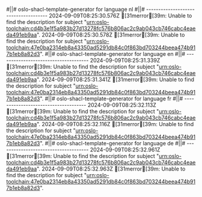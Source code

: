 #||# oslo-shacl-template-generator for language nl
#||# -------------------------------------
2024-09-09T08:25:30.576Z [31merror[39m: Unable to find the description for subject "[urn:oslo-toolchain:cd4b3e1f5a983b27d13278fc576b806ac2c9ab043cb746cabc4eaeda491eb9aa](/tmp/workspace/report4/doc/applicatieprofiel/kindfiche/ontwerpstandaard/2024-06-03/all-kindfiche-ap.jsonld#L3276)".
2024-09-09T08:25:30.578Z [31merror[39m: Unable to find the description for subject "[urn:oslo-toolchain:47e0ba2314eb8a43350ad5291db84c0f863bd703244beea474b917b1eb8a82d3](/tmp/workspace/report4/doc/applicatieprofiel/kindfiche/ontwerpstandaard/2024-06-03/all-kindfiche-ap.jsonld#L3425)".
#||# oslo-shacl-template-generator for language en
#||# -------------------------------------
2024-09-09T08:25:31.339Z [31merror[39m: Unable to find the description for subject "[urn:oslo-toolchain:cd4b3e1f5a983b27d13278fc576b806ac2c9ab043cb746cabc4eaeda491eb9aa](/tmp/workspace/report4/doc/applicatieprofiel/kindfiche/ontwerpstandaard/2024-06-03/all-kindfiche-ap.jsonld#L3276)".
2024-09-09T08:25:31.341Z [31merror[39m: Unable to find the description for subject "[urn:oslo-toolchain:47e0ba2314eb8a43350ad5291db84c0f863bd703244beea474b917b1eb8a82d3](/tmp/workspace/report4/doc/applicatieprofiel/kindfiche/ontwerpstandaard/2024-06-03/all-kindfiche-ap.jsonld#L3425)".
#||# oslo-shacl-template-generator for language fr
#||# -------------------------------------
2024-09-09T08:25:32.113Z [31merror[39m: Unable to find the description for subject "[urn:oslo-toolchain:cd4b3e1f5a983b27d13278fc576b806ac2c9ab043cb746cabc4eaeda491eb9aa](/tmp/workspace/report4/doc/applicatieprofiel/kindfiche/ontwerpstandaard/2024-06-03/all-kindfiche-ap.jsonld#L3276)".
2024-09-09T08:25:32.116Z [31merror[39m: Unable to find the description for subject "[urn:oslo-toolchain:47e0ba2314eb8a43350ad5291db84c0f863bd703244beea474b917b1eb8a82d3](/tmp/workspace/report4/doc/applicatieprofiel/kindfiche/ontwerpstandaard/2024-06-03/all-kindfiche-ap.jsonld#L3425)".
#||# oslo-shacl-template-generator for language de
#||# -------------------------------------
2024-09-09T08:25:32.961Z [31merror[39m: Unable to find the description for subject "[urn:oslo-toolchain:cd4b3e1f5a983b27d13278fc576b806ac2c9ab043cb746cabc4eaeda491eb9aa](/tmp/workspace/report4/doc/applicatieprofiel/kindfiche/ontwerpstandaard/2024-06-03/all-kindfiche-ap.jsonld#L3276)".
2024-09-09T08:25:32.963Z [31merror[39m: Unable to find the description for subject "[urn:oslo-toolchain:47e0ba2314eb8a43350ad5291db84c0f863bd703244beea474b917b1eb8a82d3](/tmp/workspace/report4/doc/applicatieprofiel/kindfiche/ontwerpstandaard/2024-06-03/all-kindfiche-ap.jsonld#L3425)".
